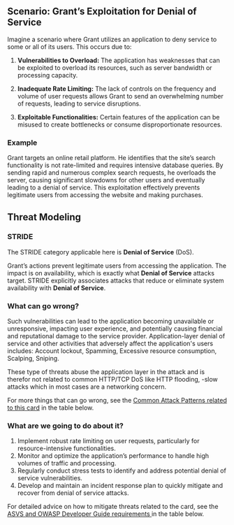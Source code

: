 ## Scenario: Grant’s Exploitation for Denial of Service

Imagine a scenario where Grant utilizes an application to deny service to some or all of its users. This occurs due to:

1. **Vulnerabilities to Overload:** The application has weaknesses that can be exploited to overload its resources, such as server bandwidth or processing capacity.

2. **Inadequate Rate Limiting:** The lack of controls on the frequency and volume of user requests allows Grant to send an overwhelming number of requests, leading to service disruptions.

3. **Exploitable Functionalities:** Certain features of the application can be misused to create bottlenecks or consume disproportionate resources.

### Example

Grant targets an online retail platform. He identifies that the site’s search functionality is not rate-limited and requires intensive database queries. By sending rapid and numerous complex search requests, he overloads the server, causing significant slowdowns for other users and eventually leading to a denial of service. This exploitation effectively prevents legitimate users from accessing the website and making purchases.

## Threat Modeling

### STRIDE

The STRIDE category applicable here is **Denial of Service** (DoS).

Grant’s actions prevent legitimate users from accessing the application.
The impact is on availability, which is exactly what **Denial of Service** attacks target.
STRIDE explicitly associates attacks that reduce or eliminate system availability with **Denial of Service**.

### What can go wrong?

Such vulnerabilities can lead to the application becoming unavailable or unresponsive, impacting user experience, and potentially causing financial and reputational damage to the service provider. Application-layer denial of service and other activities that adversely affect the application's users includes: Account lockout, Spamming, Excessive resource consumption, Scalping, Sniping.

These type of threats abuse the application layer in the attack and is therefor not related to common HTTP/TCP DoS like HTTP flooding, -slow attacks which in most cases are a networking concern.

For more things that can go wrong, see the [Common Attack Patterns related to this card](#mapping 'Common Attack Patterns related to this card [internal]') in the table below.

### What are we going to do about it?

1. Implement robust rate limiting on user requests, particularly for resource-intensive functionalities.
2. Monitor and optimize the application’s performance to handle high volumes of traffic and processing.
3. Regularly conduct stress tests to identify and address potential denial of service vulnerabilities.
4. Develop and maintain an incident response plan to quickly mitigate and recover from denial of service attacks.

For detailed advice on how to mitigate threats related to the card, see the [ASVS and OWASP Developer Guide requirements ](#mapping 'ASVS and OWASP Developer Guide requirements [internal]') in the table below.
